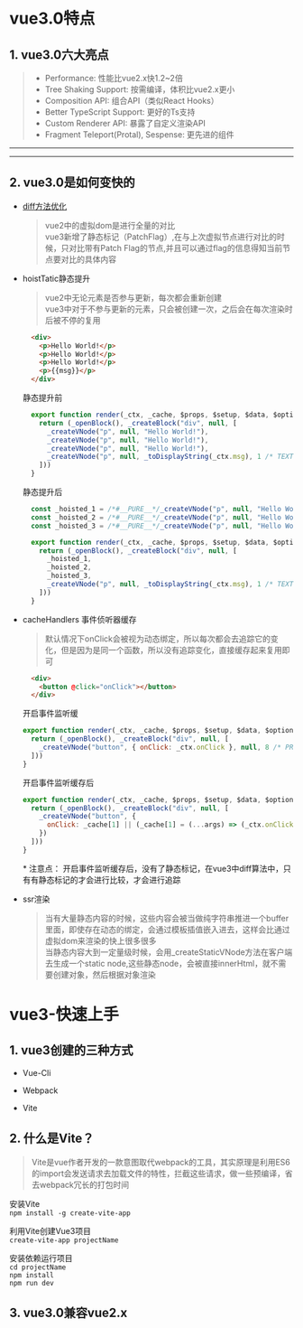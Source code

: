 <!--
 * @Description: vue3笔记
 * @Autor: fengshuai
 * @Date: 2021-06-18 10:20:05
 * @LastEditors: fengshuai
 * @LastEditTime: 2021-06-18 12:54:03
-->
# vue3.0特点
## 1. vue3.0六大亮点
  > * Performance: 性能比vue2.x快1.2~2倍   
  > * Tree Shaking Support: 按需编译，体积比vue2.x更小   
  > * Composition API: 组合API（类似React Hooks）   
  > * Better TypeScript Support: 更好的Ts支持   
  > * Custom Renderer API: 暴露了自定义渲染API   
  > * Fragment Teleport(Protal), Sespense: 更先进的组件
  ***
  ---
 
## 2. vue3.0是如何变快的
* [diff方法优化](https://vue-next-template-explorer.netlify.app/)   

  > vue2中的虚拟dom是进行全量的对比   
  > vue3新增了静态标记（PatchFlag）,在与上次虚拟节点进行对比的时候，只对比带有Patch Flag的节点,并且可以通过flag的信息得知当前节点要对比的具体内容
- hoistTatic静态提升

  > vue2中无论元素是否参与更新，每次都会重新创建   
  > vue3中对于不参与更新的元素，只会被创建一次，之后会在每次渲染时后被不停的复用   
  ```html
    <div>
      <p>Hello World!</p>
      <p>Hello World!</p>
      <p>Hello World!</p>
      <p>{{msg}}</p>
    </div>
  ```  
  静态提升前

  ```js
    export function render(_ctx, _cache, $props, $setup, $data, $options) {
      return (_openBlock(), _createBlock("div", null, [
        _createVNode("p", null, "Hello World!"),
        _createVNode("p", null, "Hello World!"),
        _createVNode("p", null, "Hello World!"),
        _createVNode("p", null, _toDisplayString(_ctx.msg), 1 /* TEXT */)
      ]))
    }
  ```
  静态提升后

  ```js
    const _hoisted_1 = /*#__PURE__*/_createVNode("p", null, "Hello World!", -1 /* HOISTED */)
    const _hoisted_2 = /*#__PURE__*/_createVNode("p", null, "Hello World!", -1 /* HOISTED */)
    const _hoisted_3 = /*#__PURE__*/_createVNode("p", null, "Hello World!", -1 /* HOISTED */)

    export function render(_ctx, _cache, $props, $setup, $data, $options) {
      return (_openBlock(), _createBlock("div", null, [
        _hoisted_1,
        _hoisted_2,
        _hoisted_3,
        _createVNode("p", null, _toDisplayString(_ctx.msg), 1 /* TEXT */)
      ]))
    }
  ```
+ cacheHandlers 事件侦听器缓存

  > 默认情况下onClick会被视为动态绑定，所以每次都会去追踪它的变化，但是因为是同一个函数，所以没有追踪变化，直接缓存起来复用即可    
  ```html
    <div>
      <button @click="onClick"></button>
    </div>
  ```
  开启事件监听缓
    ```js
    export function render(_ctx, _cache, $props, $setup, $data, $options) {
      return (_openBlock(), _createBlock("div", null, [
        _createVNode("button", { onClick: _ctx.onClick }, null, 8 /* PROPS */, ["onClick"])
      ]))
    }
  ```
  开启事件监听缓存后
    ```js
    export function render(_ctx, _cache, $props, $setup, $data, $options) {
      return (_openBlock(), _createBlock("div", null, [
        _createVNode("button", {
          onClick: _cache[1] || (_cache[1] = (...args) => (_ctx.onClick && _ctx.onClick(...args)))
        })
      ]))
    }
  ```
  \* 注意点： 开启事件监听缓存后，没有了静态标记，在vue3中diff算法中，只有有静态标记的才会进行比较，才会进行追踪


* ssr渲染

  > 当有大量静态内容的时候，这些内容会被当做纯字符串推进一个buffer里面，即使存在动态的绑定，会通过模板插值嵌入进去，这样会比通过虚拟dom来渲染的快上很多很多   
  > 当静态内容大到一定量级时候，会用_createStaticVNode方法在客户端去生成一个static node,这些静态node，会被直接innerHtml，就不需要创建对象，然后根据对象渲染   


# vue3-快速上手
## 1. vue3创建的三种方式
  * Vue-Cli
  - Webpack
  + Vite   
## 2. 什么是Vite？  
  > Vite是vue作者开发的一款意图取代webpack的工具，其实原理是利用ES6的import会发送请求去加载文件的特性，拦截这些请求，做一些预编译，省去webpack冗长的打包时间

  安装Vite   
  `npm install -g create-vite-app`

  利用Vite创建Vue3项目   
  `create-vite-app projectName`

  安装依赖运行项目   
  `cd projectName`   
  `npm install`   
  `npm run dev`

  ## 3. vue3.0兼容vue2.x
  

